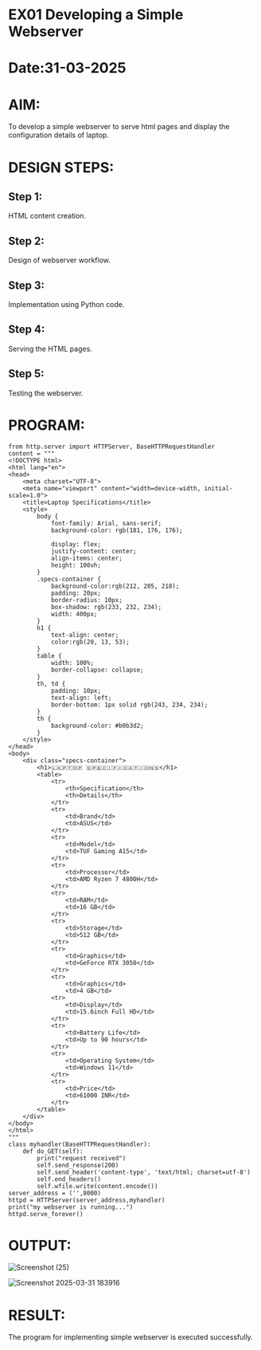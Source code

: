 # EX01 Developing a Simple Webserver

# Date:31-03-2025
# AIM:
To develop a simple webserver to serve html pages and display the configuration details of laptop.

# DESIGN STEPS:
## Step 1:
HTML content creation.

## Step 2:
Design of webserver workflow.

## Step 3:
Implementation using Python code.

## Step 4:
Serving the HTML pages.

## Step 5:
Testing the webserver.

# PROGRAM:
```
from http.server import HTTPServer, BaseHTTPRequestHandler
content = """
<!DOCTYPE html>
<html lang="en">
<head>
    <meta charset="UTF-8">
    <meta name="viewport" content="width=device-width, initial-scale=1.0">
    <title>Laptop Specifications</title>
    <style>
        body {
            font-family: Arial, sans-serif;
            background-color: rgb(181, 176, 176);
          
            display: flex;
            justify-content: center;
            align-items: center;
            height: 100vh;
        }
        .specs-container {
            background-color:rgb(212, 205, 218);
            padding: 20px;
            border-radius: 10px;
            box-shadow: rgb(233, 232, 234);
            width: 400px;
        }
        h1 {
            text-align: center;
            color:rgb(20, 13, 53);
        }
        table {
            width: 100%;
            border-collapse: collapse;
        }
        th, td {
            padding: 10px;
            text-align: left;
            border-bottom: 1px solid rgb(243, 234, 234);
        }
        th {
            background-color: #b0b3d2;
        }
    </style>
</head>
<body>
    <div class="specs-container">
        <h1>🇱​🇦​🇵​🇹​🇴​🇵​ 🇸​🇵​🇪​🇨​🇮​🇫​🇮​🇨​🇦​🇹​🇮​🇴​🇳​🇸​</h1>
        <table>
            <tr>
                <th>Specification</th>
                <th>Details</th>
            </tr>
            <tr>
                <td>Brand</td>
                <td>ASUS</td>
            </tr>
            <tr>
                <td>Model</td>
                <td>TUF Gaming A15</td>
            </tr>
            <tr>
                <td>Processor</td>
                <td>AMD Ryzen 7 4800H</td>
            </tr>
            <tr>
                <td>RAM</td>
                <td>16 GB</td>
            </tr>
            <tr>
                <td>Storage</td>
                <td>512 GB</td>
            </tr>
            <tr>
                <td>Graphics</td>
                <td>GeForce RTX 3050</td>
            </tr>
            <tr>
                <td>Graphics</td>
                <td>4 GB</td> 
            <tr>
                <td>Display</td>
                <td>15.6inch Full HD</td>
            </tr>
            <tr>
                <td>Battery Life</td>
                <td>Up to 90 hours</td>
            </tr>
            <tr>
                <td>Operating System</td>
                <td>Windows 11</td>
            </tr>
            <tr>
                <td>Price</td>
                <td>61000 INR</td>
            </tr>
        </table>
    </div>
</body>
</html>
"""
class myhandler(BaseHTTPRequestHandler):
    def do_GET(self):
        print("request received")
        self.send_response(200)
        self.send_header('content-type', 'text/html; charset=utf-8')
        self.end_headers()
        self.wfile.write(content.encode())
server_address = ('',8000)
httpd = HTTPServer(server_address,myhandler)
print("my webserver is running...")
httpd.serve_forever()

```
# OUTPUT:

![Screenshot (25)](https://github.com/user-attachments/assets/1abc31de-12a3-4a12-a601-c3d5c75e28a6)

![Screenshot 2025-03-31 183916](https://github.com/user-attachments/assets/4f2f1576-3469-49fc-af15-bd414b3d58ec)

# RESULT:
The program for implementing simple webserver is executed successfully.
